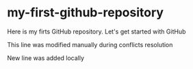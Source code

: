 # my-first-github-repository
Here is my firts GitHub repository. Let's get started with GitHub

This line was modified manually during conflicts resolution

New line was added locally